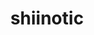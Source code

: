 ---
id: 756
title: shiinotic
types: [grass,fairy]
image: https://raw.githubusercontent.com/PokeAPI/sprites/master/sprites/pokemon/756.png
---